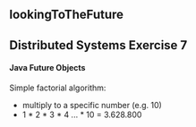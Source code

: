 ## lookingToTheFuture
## Distributed Systems Exercise 7 
#### Java Future Objects<p>
Simple factorial algorithm:
+ multiply to a specific number (e.g. 10)
+ 1 * 2 * 3 * 4 ... * 10 = 3.628.800
